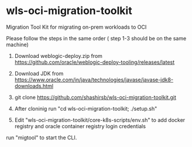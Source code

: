 # wls-oci-migration-toolkit
Migration Tool Kit for migrating on-prem workloads to OCI 

Please follow the steps in the same order ( step 1-3 should be on the same machine)

 1. Download weblogic-deploy.zip from https://github.com/oracle/weblogic-deploy-tooling/releases/latest

 2. Download JDK from https://www.oracle.com/in/java/technologies/javase/javase-jdk8-downloads.html

 3. git clone https://github.com/shashirsb/wls-oci-migration-toolkit.git

 4. After cloninig run "cd wls-oci-migration-toolkit; ./setup.sh"

 5. Edit "wls-oci-migration-toolkit/core-k8s-scripts/env.sh" to add docker registry and oracle container registry login credentials

run "migtool" to start the CLI.



